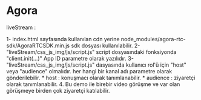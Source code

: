 # Agora

liveStream :

 1- index.html sayfasında kullanılan cdn yerine node_modules/agora-rtc-sdk/AgoraRTCSDK.min.js sdk dosyası kullanılabilir.
 2- "liveStream/css_js_img/js/script.js" script dosyasındaki fonksiyonda "client.init(...)" App ID parametre olarak yazılıdır.
 3- "liveStream/css_js_img/js/script.js" dasyasında kullanıcı rol'ü için "host" veya "audience" olmalıdır. her hangi bir kanal adı parametre olarak gönderilebilir.
    * host     :  konuşmacı olarak tanımlanabilir. 
    * audience :  ziyaretçi olarak tanımlanabilir. 
4. Bu demo ile birebir video görüşme ve var olan görüşmeye birden çok ziyaretçi katılabilir.
